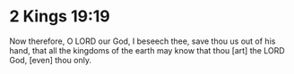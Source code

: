 # 2 Kings 19:19

Now therefore, O LORD our God, I beseech thee, save thou us out of his hand, that all the kingdoms of the earth may know that thou [art] the LORD God, [even] thou only.